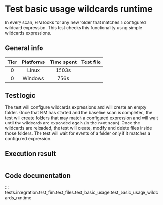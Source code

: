 # Test basic usage wildcards runtime
In every scan, FIM looks for any new folder that matches a configured wildcard expression. This test checks this
functionality using simple wildcards expressions.

## General info

| Tier | Platforms | Time spent| Test file |
|:--:|:--:|:--:|:--:|
| 0 | Linux | 1503s |
| 0 | Windows | 756s |

## Test logic
The test will configure wildcards expressions and will create an empty folder. Once that FIM has started and the
baseline scan is completed, the test will create folders that may match a configured expression and will wait until
the wildcards are expanded again (in the next scan). Once the wildcards are reloaded, the test will create, modify and
delete files inside those folders. The test will wait for events of a folder only if it matches a configured expression.
## Execution result

```

```

## Code documentation

::: tests.integration.test_fim.test_files.test_basic_usage.test_basic_usage_wildcards_runtime
